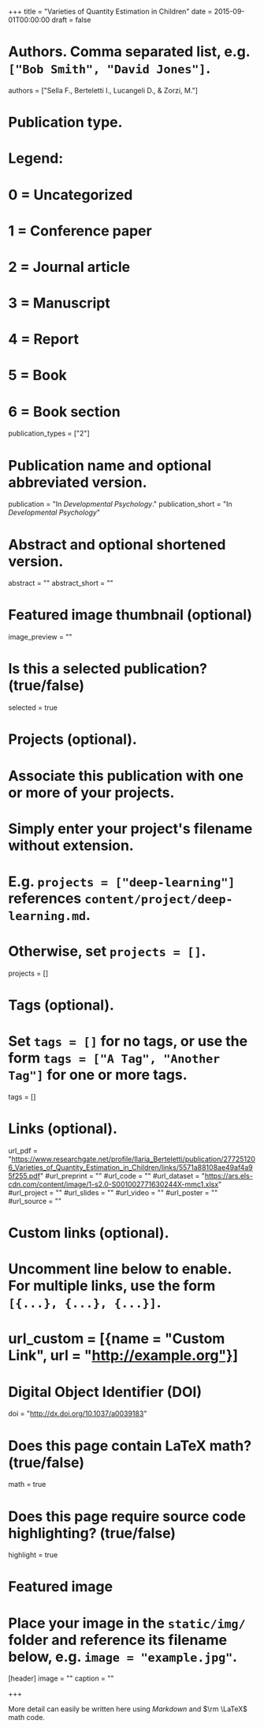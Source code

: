 +++
title = "Varieties of Quantity Estimation in Children"
date = 2015-09-01T00:00:00
draft = false

# Authors. Comma separated list, e.g. `["Bob Smith", "David Jones"]`.
authors = ["Sella F., Berteletti I., Lucangeli D., & Zorzi, M."]

# Publication type.
# Legend:
# 0 = Uncategorized
# 1 = Conference paper
# 2 = Journal article
# 3 = Manuscript
# 4 = Report
# 5 = Book
# 6 = Book section
publication_types = ["2"]

# Publication name and optional abbreviated version.
publication = "In *Developmental Psychology*."
publication_short = "In *Developmental Psychology*"

# Abstract and optional shortened version.
abstract = ""
abstract_short = ""

# Featured image thumbnail (optional)
image_preview = ""

# Is this a selected publication? (true/false)
selected = true

# Projects (optional).
#   Associate this publication with one or more of your projects.
#   Simply enter your project's filename without extension.
#   E.g. `projects = ["deep-learning"]` references `content/project/deep-learning.md`.
#   Otherwise, set `projects = []`.
projects = []

# Tags (optional).
#   Set `tags = []` for no tags, or use the form `tags = ["A Tag", "Another Tag"]` for one or more tags.
tags = []

# Links (optional).
url_pdf = "https://www.researchgate.net/profile/Ilaria_Berteletti/publication/277251206_Varieties_of_Quantity_Estimation_in_Children/links/5571a88108ae49af4a95f255.pdf"
#url_preprint = ""
#url_code = ""
#url_dataset = "https://ars.els-cdn.com/content/image/1-s2.0-S001002771630244X-mmc1.xlsx"
#url_project = ""
#url_slides = ""
#url_video = ""
#url_poster = ""
#url_source = ""

# Custom links (optional).
#   Uncomment line below to enable. For multiple links, use the form `[{...}, {...}, {...}]`.
# url_custom = [{name = "Custom Link", url = "http://example.org"}]

# Digital Object Identifier (DOI)
doi = "http://dx.doi.org/10.1037/a0039183"

# Does this page contain LaTeX math? (true/false)
math = true

# Does this page require source code highlighting? (true/false)
highlight = true

# Featured image
# Place your image in the `static/img/` folder and reference its filename below, e.g. `image = "example.jpg"`.
[header]
image = ""
caption = ""

+++

More detail can easily be written here using *Markdown* and $\rm \LaTeX$ math code.
